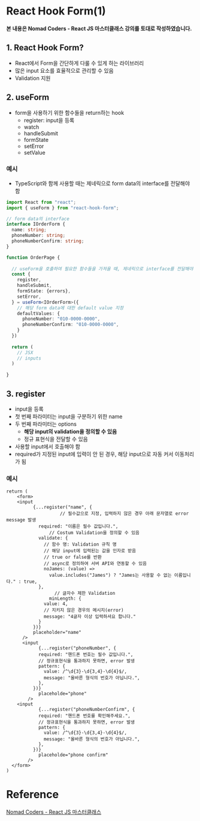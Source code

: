 # React Hook Form(1)

**본 내용은 Nomad Coders - React JS 마스터클래스 강의를 토대로 작성하였습니다.**



## 1. React Hook Form?

* React에서 Form을 간단하게 다룰 수 있게 하는 라이브러리
* 많은 input 요소를 효율적으로 관리할 수 있음
* Validation 지원



## 2. useForm

* form을 사용하기 위한 함수들을 return하는 hook
  * register: input을 등록
  * watch
  * handleSubmit
  * formState
  * setError
  * setValue



### 예시

* TypeScript와 함께 사용할 때는 제네릭으로 form data의 interface를 전달해야 함

```TypeScript
import React from "react";
import { useForm } from "react-hook-form";

// form data의 interface
interface IOrderForm {
  name: string;
  phoneNumber: string;
  phoneNumberConfirm: string;
}

function OrderPage {
  
  // useForm을 호출하여 필요한 함수들을 가져올 때, 제네릭으로 interface를 전달해야 type이 적용 됨
  const {
    register,
    handleSubmit,
    formState: {errors},
    setError,
  } = useForm<IOrderForm>({
    // 해당 form data에 대한 default value 지정
    defaultValues: {
      phoneNumber: "010-0000-0000",
      phoneNumberConfirm: "010-0000-0000",
    }
  })
  
  return (
  	// JSX
    // inputs
  )
  
}
```



## 3. register

* input을 등록
* 첫 번째 파라미터는 input을 구분하기 위한 name
* 두 번째 파라미터는 options
  * **해당 input의 validation을 정의할 수 있음**
  * 정규 표현식을 전달할 수 있음
* 사용할 input에서 호출해야 함
* required가 지정된 input에 입력이 안 된 경우, 해당 input으로 자동 커서 이동처리가 됨



### 예시

```React
return (
	<form>
  	<input
          {...register("name", {
     				// 필수값으로 지정, 입력하지 않은 경우 아래 문자열로 error message 발생
            required: "이름은 필수 값입니다.",
      			// Costum Validation을 정의할 수 있음
            validate: {
              // 함수 명: Validation 규칙 명
              // 해당 input에 입력된는 값을 인자로 받음
              // true or false를 반환
              // async로 정의하여 서버 API와 연동할 수 있음
              noJames: (value) =>
                value.includes("James") ? "James는 사용할 수 없는 이름입니다." : true,
            },
			      // 글자수 제한 Validation
      			minLength: {
              value: 4,
              // 지키지 않은 경우의 메시지(error)
              message: "4글자 이상 입력하셔요 합니다."
            }
          })}
          placeholder="name"
      />
      <input
            {...register("phoneNumber", {
            required: "핸드폰 번호는 필수 값입니다.",
            // 정규표현식을 통과하지 못하면, error 발생
            pattern: {
              value: /^\d{3}-\d{3,4}-\d{4}$/,
              message: "올바른 형식의 번호가 아닙니다.",
            },
          })}
        	placeholde="phone"
        />
    <input
            {...register("phoneNumberConfirm", {
            required: "핸드폰 번호를 확인해주세요.",
            // 정규표현식을 통과하지 못하면, error 발생
            pattern: {
              value: /^\d{3}-\d{3,4}-\d{4}$/,
              message: "올바른 형식의 번호가 아닙니다.",
            },
          })}
        	placeholde="phone confirm"
        />
  </form>
)
```

# Reference

[Nomad Coders - React JS 마스터클래스](https://nomadcoders.co/react-masterclass/lobby)
